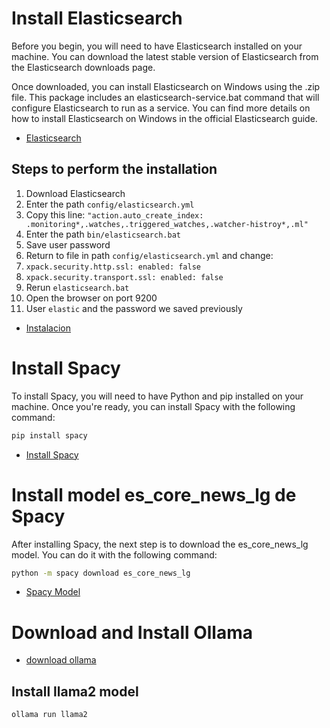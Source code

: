 # Install Elasticsearch
Before you begin, you will need to have Elasticsearch installed on your machine. You can download the latest stable version of Elasticsearch from the Elasticsearch downloads page.

Once downloaded, you can install Elasticsearch on Windows using the .zip file. This package includes an elasticsearch-service.bat command that will configure Elasticsearch to run as a service. You can find more details on how to install Elasticsearch on Windows in the official Elasticsearch guide.

- [Elasticsearch](https://www.elastic.co/downloads/past-releases/elasticsearch-8-3-1) 

## Steps to perform the installation

1. Download Elasticsearch
2. Enter the path `config/elasticsearch.yml`
3. Copy this line: `"action.auto_create_index: .monitoring*,.watches,.triggered_watches,.watcher-histroy*,.ml"`
4. Enter the path  `bin/elasticsearch.bat`
5. Save user password
6. Return to file in path `config/elasticsearch.yml` and change:
 1. `xpack.security.http.ssl: enabled: false`
 2. `xpack.security.transport.ssl: enabled: false`
7. Rerun `elasticsearch.bat`
8. Open the browser on port 9200
9. User `elastic` and the password we saved previously

- [Instalacion](https://www.youtube.com/watch?v=BybAetckH88&t=285s)

# Install Spacy

To install Spacy, you will need to have Python and pip installed on your machine. Once you're ready, you can install Spacy with the following command:

```bash
pip install spacy
```

- [Install Spacy](https://spacy.io/usage)


# Install model es_core_news_lg de Spacy

After installing Spacy, the next step is to download the es_core_news_lg model. You can do it with the following command:

```bash
python -m spacy download es_core_news_lg
```

- [Spacy Model](https://spacy.io/models/es)


# Download and Install Ollama
- [download ollama](https://ollama.com/)

## Install llama2 model
```bash
ollama run llama2
```
